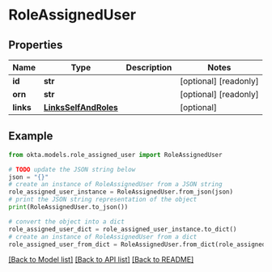 # RoleAssignedUser


## Properties

Name | Type | Description | Notes
------------ | ------------- | ------------- | -------------
**id** | **str** |  | [optional] [readonly] 
**orn** | **str** |  | [optional] [readonly] 
**links** | [**LinksSelfAndRoles**](LinksSelfAndRoles.md) |  | [optional] 

## Example

```python
from okta.models.role_assigned_user import RoleAssignedUser

# TODO update the JSON string below
json = "{}"
# create an instance of RoleAssignedUser from a JSON string
role_assigned_user_instance = RoleAssignedUser.from_json(json)
# print the JSON string representation of the object
print(RoleAssignedUser.to_json())

# convert the object into a dict
role_assigned_user_dict = role_assigned_user_instance.to_dict()
# create an instance of RoleAssignedUser from a dict
role_assigned_user_from_dict = RoleAssignedUser.from_dict(role_assigned_user_dict)
```
[[Back to Model list]](../README.md#documentation-for-models) [[Back to API list]](../README.md#documentation-for-api-endpoints) [[Back to README]](../README.md)


